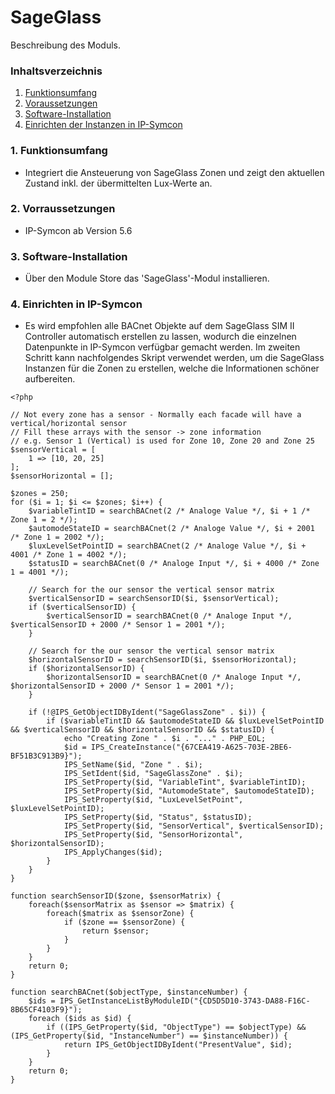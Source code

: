 # SageGlass
Beschreibung des Moduls.

### Inhaltsverzeichnis

1. [Funktionsumfang](#1-funktionsumfang)
2. [Voraussetzungen](#2-voraussetzungen)
3. [Software-Installation](#3-software-installation)
4. [Einrichten der Instanzen in IP-Symcon](#4-einrichten-der-instanzen-in-ip-symcon)

### 1. Funktionsumfang

* Integriert die Ansteuerung von SageGlass Zonen und zeigt den aktuellen Zustand inkl. der übermittelten Lux-Werte an.

### 2. Vorraussetzungen

- IP-Symcon ab Version 5.6

### 3. Software-Installation

* Über den Module Store das 'SageGlass'-Modul installieren.

### 4. Einrichten in IP-Symcon

* Es wird empfohlen alle BACnet Objekte auf dem SageGlass SIM II Controller automatisch erstellen zu lassen, wodurch die einzelnen Datenpunkte in IP-Symcon verfügbar gemacht werden. Im zweiten Schritt kann nachfolgendes Skript verwendet werden, um die SageGlass Instanzen für die Zonen zu erstellen, welche die Informationen schöner aufbereiten.

```
<?php

// Not every zone has a sensor - Normally each facade will have a vertical/horizontal sensor
// Fill these arrays with the sensor -> zone information
// e.g. Sensor 1 (Vertical) is used for Zone 10, Zone 20 and Zone 25
$sensorVertical = [
    1 => [10, 20, 25]
];
$sensorHorizontal = [];

$zones = 250;
for ($i = 1; $i <= $zones; $i++) {
	$variableTintID = searchBACnet(2 /* Analoge Value */, $i + 1 /* Zone 1 = 2 */);
	$automodeStateID = searchBACnet(2 /* Analoge Value */, $i + 2001 /* Zone 1 = 2002 */);
	$luxLevelSetPointID = searchBACnet(2 /* Analoge Value */, $i + 4001 /* Zone 1 = 4002 */);
	$statusID = searchBACnet(0 /* Analoge Input */, $i + 4000 /* Zone 1 = 4001 */);

    // Search for the our sensor the vertical sensor matrix
    $verticalSensorID = searchSensorID($i, $sensorVertical);
    if ($verticalSensorID) {
	    $verticalSensorID = searchBACnet(0 /* Analoge Input */, $verticalSensorID + 2000 /* Sensor 1 = 2001 */);
    }

    // Search for the our sensor the vertical sensor matrix
    $horizontalSensorID = searchSensorID($i, $sensorHorizontal);
    if ($horizontalSensorID) {
	    $horizontalSensorID = searchBACnet(0 /* Analoge Input */, $horizontalSensorID + 2000 /* Sensor 1 = 2001 */);
    }

	if (!@IPS_GetObjectIDByIdent("SageGlassZone" . $i)) {
		if ($variableTintID && $automodeStateID && $luxLevelSetPointID && $verticalSensorID && $horizontalSensorID && $statusID) {
			echo "Creating Zone " . $i . "..." . PHP_EOL;
			$id = IPS_CreateInstance("{67CEA419-A625-703E-2BE6-BF51B3C913B9}");
			IPS_SetName($id, "Zone " . $i);
			IPS_SetIdent($id, "SageGlassZone" . $i);
			IPS_SetProperty($id, "VariableTint", $variableTintID);
			IPS_SetProperty($id, "AutomodeState", $automodeStateID);
			IPS_SetProperty($id, "LuxLevelSetPoint", $luxLevelSetPointID);
			IPS_SetProperty($id, "Status", $statusID);
			IPS_SetProperty($id, "SensorVertical", $verticalSensorID);
			IPS_SetProperty($id, "SensorHorizontal", $horizontalSensorID);
			IPS_ApplyChanges($id);
		}
	}
}

function searchSensorID($zone, $sensorMatrix) {
    foreach($sensorMatrix as $sensor => $matrix) {
        foreach($matrix as $sensorZone) {
            if ($zone == $sensorZone) {
                return $sensor;
            }
        }
    }
    return 0;
}

function searchBACnet($objectType, $instanceNumber) {
	$ids = IPS_GetInstanceListByModuleID("{CD5D5D10-3743-DA88-F16C-8B65CF4103F9}");
	foreach ($ids as $id) {
		if ((IPS_GetProperty($id, "ObjectType") == $objectType) && (IPS_GetProperty($id, "InstanceNumber") == $instanceNumber)) {
			return IPS_GetObjectIDByIdent("PresentValue", $id);
		}
	}
	return 0;
}
```